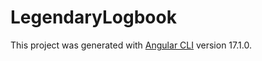 # LegendaryLogbook

This project was generated with [Angular CLI](https://github.com/angular/angular-cli) version 17.1.0.
